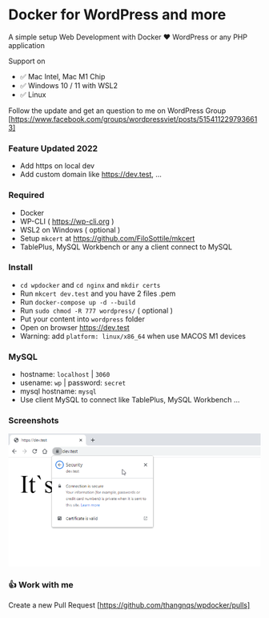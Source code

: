 # Docker for WordPress and more

A simple setup Web Development with Docker :hearts: WordPress or any PHP application

Support on 
 - :white_check_mark: Mac Intel, Mac M1 Chip
 - :white_check_mark: Windows 10 / 11 with WSL2 
 - :white_check_mark: Linux
  

Follow the update and get an question to me on WordPress Group [https://www.facebook.com/groups/wordpressviet/posts/5154112297936613]


### Feature Updated 2022

- Add https on local dev
- Add custom domain like https://dev.test, ...

### Required
- Docker 
- WP-CLI ( https://wp-cli.org ) 
- WSL2 on Windows ( optional )
- Setup `mkcert` at https://github.com/FiloSottile/mkcert
- TablePlus, MySQL Workbench or any a client connect to MySQL


### Install

- `cd wpdocker` and `cd nginx` and `mkdir certs`
- Run `mkcert dev.test` and you have 2 files .pem
- Run `docker-compose up -d --build`
- Run `sudo chmod -R 777 wordpress/` ( optional )
- Put your content into `wordpress` folder
- Open on browser https://dev.test 
- Warning: add `platform: linux/x86_64` when use MACOS M1 devices

### MySQL
- hostname: `localhost` | `3060`
- usename: `wp` | password: `secret`
- mysql hostname: `mysql`
- Use client MySQL to connect like TablePlus, MySQL Workbench ...

### Screenshots

<img src="screenshots/Screenshot_4.png" alt="drawing" />

### :+1: Work with me

Create a new Pull Request [https://github.com/thangnqs/wpdocker/pulls]

